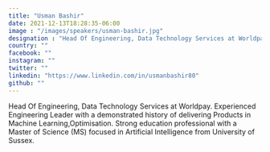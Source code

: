 ```yaml
---
title: "Usman Bashir"
date: 2021-12-13T18:28:35-06:00
image : "/images/speakers/usman-bashir.jpg"
designation : "Head Of Engineering, Data Technology Services at Worldpay"
country: ""
facebook: ""
instagram: ""
twitter: ""
linkedin: "https://www.linkedin.com/in/usmanbashir80"
github: ""
---
```


Head Of Engineering, Data Technology Services at Worldpay. Experienced Engineering Leader with a demonstrated history of delivering Products in Machine Learning,Optimisation. Strong education professional with a Master of Science (MS) focused in Artificial Intelligence from University of Sussex.
